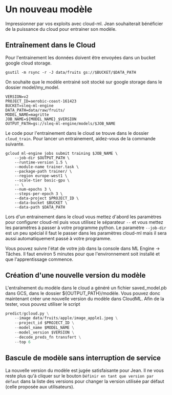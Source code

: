 # Un nouveau modèle
Impressionner par vos exploits avec cloud-ml.
Jean souhaiterait bénéficier de la puissance du cloud pour entrainer son modèle.

## Entraînement dans le Cloud
Pour l'entrainement les données doivent être envoyées dans un bucket google cloud storage.
```
gsutil -m rsync -r -J data/fruits gs://$BUCKET/$DATA_PATH
```

On souhaite que le modèle entrainé soit stocké sur google storage dans le dossier model/my_model.
```
VERSION=v2
PROJECT_ID=aerobic-coast-161423
BUCKET=sleq-ml-engine
DATA_PATH=data/raw/fruits/
MODEL_NAME=magritte
JOB_NAME=${MODEL_NAME}_$VERSION
OUTPUT_PATH=gs://sleq-ml-engine/models/$JOB_NAME
```

Le code pour l'entrainement dans le cloud se trouve dans le dossier `cloud_train`.
Pour lancer un entrainement, aidez-vous de la commande suivante.
```
gcloud ml-engine jobs submit training $JOB_NAME \
    --job-dir $OUTPUT_PATH \
    --runtime-version 1.5 \
    --module-name trainer.task \
    --package-path trainer/ \
    --region europe-west1 \
    --scale-tier basic-gpu \
    -- \
    --num-epochs 3 \
    --steps-per-epoch 3 \
    --data-project $PROJECT_ID \
    --data-bucket $BUCKET \
    --data-path $DATA_PATH
```
Lors d'un entrainement dans le cloud vous mettez d'abord les paramètres pour configurer cloud-ml puis vous utilisez le séparateur `--` et vous mettez les paramètres à passer à votre programme python.
Le paramètre `--job-dir` est un peu spécial il faut le passer dans les paramètres cloud-ml mais il sera aussi automatiquement passé à votre programme.

Vous pouvez suivre l'état de votre job dans la console dans ML Engine -> Tâches. Il faut environ 5 minutes pour que l'environnement soit installé et que l'apprentissage commence.

## Création d'une nouvelle version du modèle
L'entraînement du modèle dans le cloud a généré un fichier saved_model.pb dans GCS, dans le dossier ${OUTPUT_PATH}/modèle.
Vous pouvez donc maintenant créer une nouvelle version du modèle dans CloudML.
Afin de la tester, vous pouvez utiliser le script 
```python 
predict/gcloud.py \
    --image data/fruits/apple/image_apple1.jpeg \
    --project_id $PROJECT_ID \
    --model_name $MODEL_NAME \
    --model_version $VERSION \
    --decode_preds_fn transfert \
    --top 6
```

## Bascule de modèle sans interruption de service
La nouvelle version du modèle est jugée satisfaisante pour Jean.
Il ne vous reste plus qu'à cliquer sur le bouton `Définir en tant que version par défaut` dans la liste des versions pour changer la version utilisée par défaut (celle proposée aux utilisateurs).